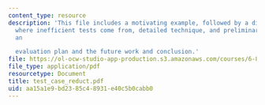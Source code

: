 ```yaml
---
content_type: resource
description: 'This file includes a motivating example, followed by a discussion of
  where inefficient tests come from, detailed technique, and preliminary results and
  an

  evaluation plan and the future work and conclusion.'
file: https://ol-ocw-studio-app-production.s3.amazonaws.com/courses/6-883-program-analysis-fall-2005/aa15a1e9bd2385c48931e40c5b0cabb0_test_case_reduct.pdf
file_type: application/pdf
resourcetype: Document
title: test_case_reduct.pdf
uid: aa15a1e9-bd23-85c4-8931-e40c5b0cabb0
---
```

